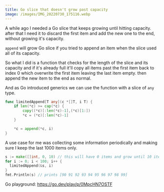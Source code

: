 ```yaml
---
title: Go slice that doesn't grow past capacity
image: /images/IMG_20220730_175116.webp
---
```


A while ago I needed a Go slice that keeps growing until hitting capacity. after that I need it to discard the first item and add the new one to the end, without growing it's capacity.

`append` will grow Go slice if you tried to append an item when the slice used all of its capacity.

So what I did is a function that checks for the length of the slice and its capacity and if it's already full it'll copy all items past the first item back to index 0 which overwrite the first item leaving the last item empty. then append the new item to the end as normal.

And as Go introduced generics we can use the function with a slice of `any` type.

```go
func limitedAppend[T any](c *[]T, i T) {
	if len(*c) >= cap(*c) {
		copy((*c)[:len(*c)-1],(*c)[1:])
		*c = (*c)[:len(*c)-1]
	}

	*c = append(*c, i)
}
```

A use case for me was collecting some information periodically and making sure I keep the last 1000 items only.

```go
s := make([]int, 0, 10) // this will have 0 items and grow until 10 items
for i := 0; i < 100; i++ {
  limitedAppend(&s, i)
}
fmt.Println(s) // prints [90 91 92 93 94 95 96 97 98 99]
```

Go playground: https://go.dev/play/p/0MpcHN7OSTF

